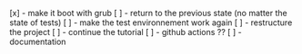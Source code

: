 [x] - make it boot with grub
[ ] - return to the previous state (no matter the state of tests)
[ ] - make the test environnement work again
[ ] - restructure the project
[ ] - continue the tutorial
[ ] - github actions ??
[ ] - documentation